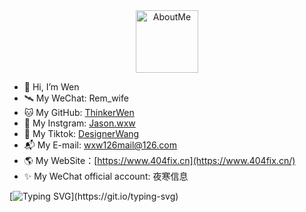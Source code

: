 <div style="text-align: center">
    <img src="https://cloud.hive-net.cn/gallery-api/fs/show-gallery/2024_11_27_HbxLYI.png" width="100" alt="AboutMe"/>
</div>

- 👋 Hi, I’m Wen
- 🛰 My WeChat: Rem_wife
- 🐱 My GitHub: <a href="https://github.com/ThinkerWen/" >ThinkerWen</a>
- 📸 My Instgram: <a href="https://www.instagram.com/jason.wxw/" >Jason.wxw</a>
- 🌈 My Tiktok: <a href="https://www.tiktok.com/@friday.wang/" >DesignerWang</a>
- 📬 My E-mail: <a href="mailto:wxw126mail@126.com" >wxw126mail@126.com</a>
- 🌎 My WebSite：[https://www.404fix.cn](https://www.404fix.cn/)
- ✨ My WeChat official account: 夜寒信息

[![Typing SVG](https://readme-typing-svg.demolab.com?font=Fira+Code&pause=1000&random=false&width=435&lines=Welcome+to+my+profile;I+wish+you+happiness+every+day.)](https://git.io/typing-svg)
